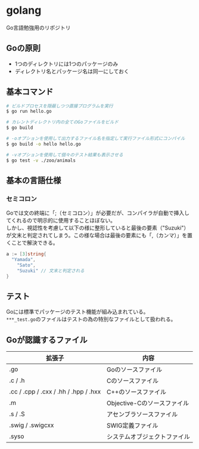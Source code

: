 # golang
Go言語勉強用のリポジトリ

## Goの原則
- 1つのディレクトリには1つのパッケージのみ
- ディレクトリ名とパッケージ名は同一にしておく

## 基本コマンド
```bash
# ビルドプロセスを隠蔽しつつ直接プログラムを実行
$ go run hello.go

# カレントディレクトリ内の全てのGoファイルをビルド
$ go build

# -oオプションを使用して出力するファイル名を指定して実行ファイル形式にコンパイル
$ go build -o hello hello.go

# -vオプションを使用して個々のテスト結果も表示させる
$ go test -v ./zoo/animals
```
## 基本の言語仕様
### セミコロン
Goでは文の終端に「;（セミコロン）」が必要だが、コンパイラが自動で挿入してくれるので明示的に使用することほぼない。  
しかし、視認性を考慮して以下の様に整形していると最後の要素（"Suzuki"）が文末と判定されてしまう。この様な場合は最後の要素にも「,（カンマ）」を置くことで解決できる。
```go
a := [3]string{
  "Yamada",
	"Sato",
	"Suzuki" // 文末と判定される
}
```

## テスト
Goには標準でパッケージのテスト機能が組み込まれている。  
`***_test.go`のファイルはテストの為の特別なファイルとして扱われる。

## Goが認識するファイル
| 拡張子 | 内容 |
----|---- 
| .go | Goのソースファイル |
| .c / .h | Cのソースファイル |
| .cc / .cpp / .cxx / .hh / .hpp / .hxx | C++のソースファイル |
| .m | Objective-Cのソースファイル |
| .s / .S | アセンブラソースファイル |
| .swig / .swigcxx | SWIG定義ファイル |
| .syso | システムオブジェクトファイル |